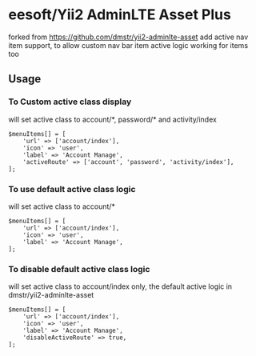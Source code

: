 eesoft/Yii2 AdminLTE Asset Plus
=====================

forked from https://github.com/dmstr/yii2-adminlte-asset
add active nav item support, to allow custom nav bar item active logic
working for items too

Usage
------------
### To Custom active class display
will set active class to account/\*, password/\* and activity/index

```
$menuItems[] = [
    'url' => ['account/index'],
    'icon' => 'user',
    'label' => 'Account Manage',
    'activeRoute' => ['account', 'password', 'activity/index'],
];
```

### To use default active class logic
will set active class to account/*

```
$menuItems[] = [
    'url' => ['account/index'],
    'icon' => 'user',
    'label' => 'Account Manage',
];
```


### To disable default active class logic
will set active class to account/index only, the default active logic in dmstr/yii2-adminlte-asset

```
$menuItems[] = [
    'url' => ['account/index'],
    'icon' => 'user',
    'label' => 'Account Manage',
    'disableActiveRoute' => true,
];
```
